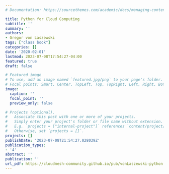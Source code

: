```yaml
---
# Documentation: https://sourcethemes.com/academic/docs/managing-content/

title: Python for Cloud Computing
subtitle: ''
summary: ''
authors:
- Gregor von Laszewski
tags: ["class book"]
categories: []
date: '2020-02-01'
lastmod: 2023-07-08T17:54:27-04:00
featured: true
draft: false

# Featured image
# To use, add an image named `featured.jpg/png` to your page's folder.
# Focal points: Smart, Center, TopLeft, Top, TopRight, Left, Right, BottomLeft, Bottom, BottomRight.
image:
  caption: ''
  focal_point: ''
  preview_only: false

# Projects (optional).
#   Associate this post with one or more of your projects.
#   Simply enter your project's folder or file name without extension.
#   E.g. `projects = ["internal-project"]` references `content/project/deep-learning/index.md`.
#   Otherwise, set `projects = []`.
projects: []
publishDate: '2023-07-08T21:54:27.028039Z'
publication_types:
- '4'
abstract: ''
publication: ''
url_pdf: https://cloudmesh-community.github.io/pub/vonLaszewski-python.pdf
---
```


